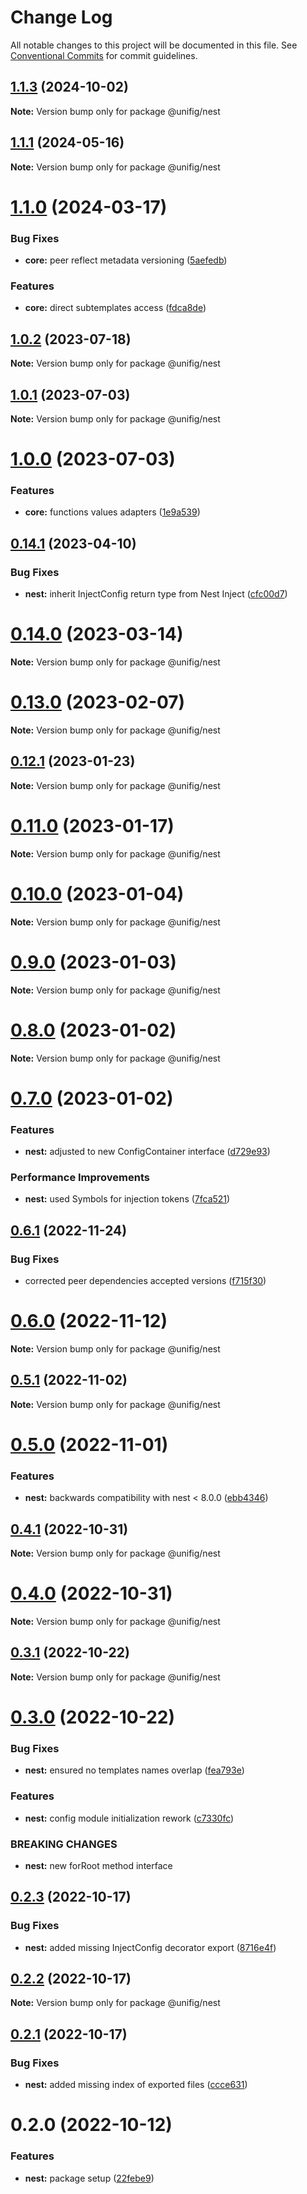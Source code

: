 # Change Log

All notable changes to this project will be documented in this file.
See [Conventional Commits](https://conventionalcommits.org) for commit guidelines.

## [1.1.3](https://github.com/Matii96/unifig/compare/v1.1.2...v1.1.3) (2024-10-02)

**Note:** Version bump only for package @unifig/nest

## [1.1.1](https://github.com/Matii96/unifig/compare/v1.1.0...v1.1.1) (2024-05-16)

**Note:** Version bump only for package @unifig/nest

# [1.1.0](https://github.com/Matii96/unifig/compare/v1.0.2...v1.1.0) (2024-03-17)

### Bug Fixes

- **core:** peer reflect metadata versioning ([5aefedb](https://github.com/Matii96/unifig/commit/5aefedbfe9492a61a7a0f7414bfabc603151feea))

### Features

- **core:** direct subtemplates access ([fdca8de](https://github.com/Matii96/unifig/commit/fdca8de911053eda7cbce5d0239717cf07d80075))

## [1.0.2](https://github.com/Matii96/unifig/compare/v1.0.1...v1.0.2) (2023-07-18)

**Note:** Version bump only for package @unifig/nest

## [1.0.1](https://github.com/Matii96/unifig/compare/v1.0.0...v1.0.1) (2023-07-03)

**Note:** Version bump only for package @unifig/nest

# [1.0.0](https://github.com/Matii96/unifig/compare/v0.14.1...v1.0.0) (2023-07-03)

### Features

- **core:** functions values adapters ([1e9a539](https://github.com/Matii96/unifig/commit/1e9a53917c11480d12b7bba2861d003273d3a7c3))

## [0.14.1](https://github.com/Matii96/unifig/compare/v0.14.0...v0.14.1) (2023-04-10)

### Bug Fixes

- **nest:** inherit InjectConfig return type from Nest Inject ([cfc00d7](https://github.com/Matii96/unifig/commit/cfc00d760b7a2fc35c3b44b9817635542edf678c))

# [0.14.0](https://github.com/Matii96/unifig/compare/v0.13.0...v0.14.0) (2023-03-14)

**Note:** Version bump only for package @unifig/nest

# [0.13.0](https://github.com/Matii96/unifig/compare/v0.12.1...v0.13.0) (2023-02-07)

**Note:** Version bump only for package @unifig/nest

## [0.12.1](https://github.com/Matii96/unifig/compare/v0.11.0...v0.12.1) (2023-01-23)

**Note:** Version bump only for package @unifig/nest

# [0.11.0](https://github.com/Matii96/unifig/compare/v0.10.0...v0.11.0) (2023-01-17)

**Note:** Version bump only for package @unifig/nest

# [0.10.0](https://github.com/Matii96/unifig/compare/v0.9.0...v0.10.0) (2023-01-04)

**Note:** Version bump only for package @unifig/nest

# [0.9.0](https://github.com/Matii96/unifig/compare/v0.8.0...v0.9.0) (2023-01-03)

**Note:** Version bump only for package @unifig/nest

# [0.8.0](https://github.com/Matii96/unifig/compare/v0.7.0...v0.8.0) (2023-01-02)

**Note:** Version bump only for package @unifig/nest

# [0.7.0](https://github.com/Matii96/unifig/compare/v0.6.1...v0.7.0) (2023-01-02)

### Features

- **nest:** adjusted to new ConfigContainer interface ([d729e93](https://github.com/Matii96/unifig/commit/d729e93c09851d005e8677f99a566403ccea2d9b))

### Performance Improvements

- **nest:** used Symbols for injection tokens ([7fca521](https://github.com/Matii96/unifig/commit/7fca5217f636a6cd5284fc8c8da7ba9152fe219f))

## [0.6.1](https://github.com/Matii96/unifig/compare/v0.6.0...v0.6.1) (2022-11-24)

### Bug Fixes

- corrected peer dependencies accepted versions ([f715f30](https://github.com/Matii96/unifig/commit/f715f309f074b39812439318cde05adf3a4743e8))

# [0.6.0](https://github.com/Matii96/unifig/compare/v0.5.1...v0.6.0) (2022-11-12)

**Note:** Version bump only for package @unifig/nest

## [0.5.1](https://github.com/Matii96/unifig/compare/v0.5.0...v0.5.1) (2022-11-02)

**Note:** Version bump only for package @unifig/nest

# [0.5.0](https://github.com/Matii96/unifig/compare/v0.4.1...v0.5.0) (2022-11-01)

### Features

- **nest:** backwards compatibility with nest < 8.0.0 ([ebb4346](https://github.com/Matii96/unifig/commit/ebb434656a5969dbc83e58681bbee356c75d5b7f))

## [0.4.1](https://github.com/Matii96/unifig/compare/v0.4.0...v0.4.1) (2022-10-31)

**Note:** Version bump only for package @unifig/nest

# [0.4.0](https://github.com/Matii96/unifig/compare/v0.3.1...v0.4.0) (2022-10-31)

**Note:** Version bump only for package @unifig/nest

## [0.3.1](https://github.com/Matii96/unifig/compare/v0.3.0...v0.3.1) (2022-10-22)

**Note:** Version bump only for package @unifig/nest

# [0.3.0](https://github.com/Matii96/unifig/compare/v0.2.3...v0.3.0) (2022-10-22)

### Bug Fixes

- **nest:** ensured no templates names overlap ([fea793e](https://github.com/Matii96/unifig/commit/fea793ea4b094005d426b847afb74bf0b3889618))

### Features

- **nest:** config module initialization rework ([c7330fc](https://github.com/Matii96/unifig/commit/c7330fcf765dc9fae991377a1a075ab02494b760))

### BREAKING CHANGES

- **nest:** new forRoot method interface

## [0.2.3](https://github.com/Matii96/unifig/compare/v0.2.2...v0.2.3) (2022-10-17)

### Bug Fixes

- **nest:** added missing InjectConfig decorator export ([8716e4f](https://github.com/Matii96/unifig/commit/8716e4fdb53c39c028f4d92fee619cfed53de7a7))

## [0.2.2](https://github.com/Matii96/unifig/compare/v0.2.1...v0.2.2) (2022-10-17)

**Note:** Version bump only for package @unifig/nest

## [0.2.1](https://github.com/Matii96/unifig/compare/v0.2.0...v0.2.1) (2022-10-17)

### Bug Fixes

- **nest:** added missing index of exported files ([ccce631](https://github.com/Matii96/unifig/commit/ccce63105a8b5add1010b5deb03584d4b9fdb3d4))

# 0.2.0 (2022-10-12)

### Features

- **nest:** package setup ([22febe9](https://github.com/Matii96/unifig/commit/22febe9dd3938f2c32a8ffce0f0b6281d06c7159))
